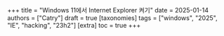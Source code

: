 +++
title = "Windows 11에서 Internet Explorer 켜기"
date = 2025-01-14
authors = ["Catry"]
draft = true
[taxonomies]
tags = ["windows", "2025", "IE", "hacking", "23h2"]
[extra]
toc = true
+++


